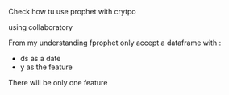 Check how tu use prophet with crytpo

using collaboratory

From my understanding fprophet only accept a dataframe with :

- ds as a date
- y as the feature


There will be only one feature

